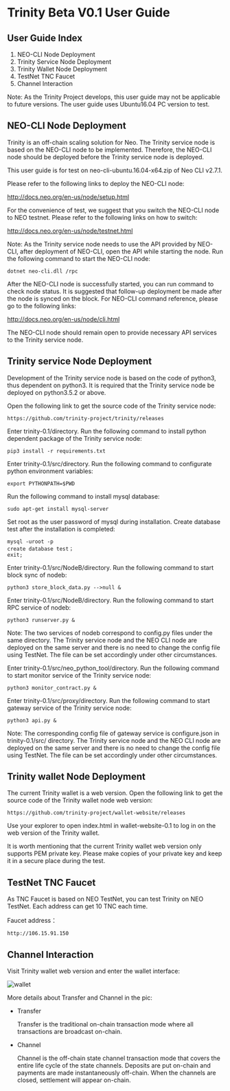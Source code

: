 # Trinity Beta V0.1 User Guide 

## User Guide Index
1. NEO-CLI Node Deployment 
1. Trinity Service Node Deployment
1. Trinity Wallet Node Deployment
1. TestNet TNC Faucet
1. Channel Interaction

Note: As the Trinity Project develops, this user guide may not be applicable to future versions. The user guide uses Ubuntu16.04 PC version to test. 

## NEO-CLI  Node Deployment
Trinity is an off-chain scaling solution for Neo. The Trinity service node is based on the NEO-CLI node to be implemented. Therefore, the NEO-CLI node should be deployed before the Trinity service node is deployed.

This user guide is for test on neo-cli-ubuntu.16.04-x64.zip of Neo CLI v2.7.1.

Please refer to the following links to deploy the NEO-CLI node:

http://docs.neo.org/en-us/node/setup.html

For the convenience of test, we suggest that you switch the NEO-CLI node to NEO testnet. Please refer to the following links on how to switch:

http://docs.neo.org/en-us/node/testnet.html

Note: As the Trinity service node needs to use the API provided by NEO-CLI, after deployment of NEO-CLI, open the API while starting the node. Run the following command to start the NEO-CLI node:

```
dotnet neo-cli.dll /rpc
```
After the NEO-CLI node is successfully started, you can run command to check node status. It is suggested that follow-up deployment be made after the node is synced on the block. For NEO-CLI command reference, please go to the following links:

http://docs.neo.org/en-us/node/cli.html

The NEO-CLI node should remain open to provide necessary API services to the Trinity service node.

## Trinity service Node Deployment
Development of the Trinity service node is based on the code of python3, thus dependent on python3. It is required that the Trinity service node be deployed on python3.5.2 or above.

Open the following link to get the source code of the Trinity service node:

```
https://github.com/trinity-project/trinity/releases
```

Enter trinity-0.1/directory. Run the following command to install python dependent package of the Trinity service node:

```
pip3 install -r requirements.txt
```
Enter trinity-0.1/src/directory. Run the following command to configurate python environment variables:

```
export PYTHONPATH=$PWD
```
Run the following command to install mysql database:

```
sudo apt-get install mysql-server
```
Set root as the user password of mysql during installation. Create database test after the installation is completed:

```
mysql -uroot -p
create database test；
exit;
```
Enter trinity-0.1/src/NodeB/directory. Run the following command to start block sync of nodeb:

```
python3 store_block_data.py -->null &
```

Enter trinity-0.1/src/NodeB/directory. Run the following command to start RPC service of nodeb:

```
python3 runserver.py &
```
Note: The two services of nodeb correspond to config.py files under the same directory. The Trinity service node and the NEO CLI node are deployed on the same server and there is no need to change the config file using TestNet. The file can be set accordingly under other circumstances.

Enter trinity-0.1/src/neo_python_tool/directory. Run the following command to start monitor service of the Trinity service node:

```
python3 monitor_contract.py &
```
Enter trinity-0.1/src/proxy/directory. Run the following command to start gateway service of the Trinity service node:

```
python3 api.py &
```
Note: The corresponding config file of gateway service is configure.json in trinity-0.1/src/ directory. The Trinity service node and the NEO CLI node are deployed on the same server and there is no need to change the config file using TestNet. The file can be set accordingly under other circumstances.

## Trinity wallet Node Deployment
The current Trinity wallet is a web version. Open the following link to get the source code of the Trinity wallet node web version:

```
https://github.com/trinity-project/wallet-website/releases
```

Use your explorer to open index.html in wallet-website-0.1 to log in on the web version of the Trinity wallet.

It is worth mentioning that the current Trinity wallet web version only supports PEM private key. Please make copies of your private key and keep it in a secure place during the test. 

## TestNet TNC Faucet
As TNC Faucet is based on NEO TestNet, you can test Trinity on NEO TestNet. Each address can get 10 TNC each time. 

Faucet address：

```
http://106.15.91.150
```


## Channel Interaction
Visit Trinity wallet web version and enter the wallet interface:

![wallet](https://github.com/trinity-project/wallet-website/blob/master/images/1519905471365.png?raw=true)

More details about Transfer and Channel in the pic:
- Transfer

    Transfer is the traditional on-chain transaction mode where all transactions are broadcast on-chain.
    
- Channel

    Channel is the off-chain state channel transaction mode that covers the entire life cycle of the state channels. Deposits are put on-chain and payments are made instantaneously off-chain. When the channels are closed, settlement will appear on-chain. 
